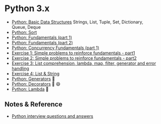 # Python 3.x  
  * [Python: Basic Data Structures](https://github.com/harishvc/quick-references/blob/master/python3/python-intro1.md)
      Strings, List, Tuple, Set, Dictionary, Queue, Deque
  * [Python: Sort](https://github.com/harishvc/quick-references/blob/master/python3/python-sort.md) 
  * [Python: Fundamentals (part 1)](https://github.com/harishvc/quick-references/blob/master/python3/python-intro4.md)  
  * [Python: Fundamentals (part 2)](https://github.com/harishvc/quick-references/blob/master/python3/python-intro4b.md)  
  * [Python: Concurrency Fundamentals (part 1)](https://github.com/harishvc/quick-references/blob/master/python3/python-intro4c.md)  
  * [Exercise 1: Simple problems to reinforce fundamentals - part1](https://github.com/harishvc/quick-references/blob/master/python3/python-intro-7.md)
  * [Exercise 2: Simple problems to reinforce fundamentals - part2](https://github.com/harishvc/quick-references/blob/master/python3/python-intro-12.md)      
  * [Exercise 3: List comprehension, lambda, map, filter, generator and error handling](https://github.com/harishvc/quick-references/blob/master/python3/python-intro-6.md)  
  * [Exercise 4: List & String](https://github.com/harishvc/quick-references/blob/master/python3/python-intro-8.md) 
  * [Python: Generators](http://harishvc.com/2015/11/30/python-generator/) :art:     
  * [Python: Decorators](https://github.com/harishvc/quick-references/blob/master/python3/python-intro-9.md)  :art: :smile:    
  * [Python: Lambda](https://github.com/harishvc/challenges/blob/master/lambda.py) :rocket:   
 
## Notes & Reference
  * [Python interview questions and answers](http://www.ilian.io/python-interview-question-and-answers/)  
